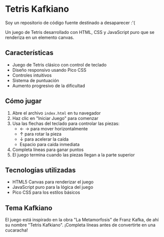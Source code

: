 # Tetris Kafkiano
Soy un repositorio de código fuente destinado a desaparecer :'(

Un juego de Tetris desarrollado con HTML, CSS y JavaScript puro que se renderiza en un elemento canvas.

## Características

- Juego de Tetris clásico con control de teclado
- Diseño responsivo usando Pico CSS
- Controles intuitivos
- Sistema de puntuación
- Aumento progresivo de la dificultad

## Cómo jugar

1. Abre el archivo `index.html` en tu navegador
2. Haz clic en "Iniciar Juego" para comenzar
3. Usa las flechas del teclado para controlar las piezas:
   - ← → para mover horizontalmente
   - ↑ para rotar la pieza
   - ↓ para acelerar la caída
   - Espacio para caída inmediata
4. Completa líneas para ganar puntos
5. El juego termina cuando las piezas llegan a la parte superior

## Tecnologías utilizadas

- HTML5 Canvas para renderizar el juego
- JavaScript puro para la lógica del juego
- Pico CSS para los estilos básicos

## Tema Kafkiano

El juego está inspirado en la obra "La Metamorfosis" de Franz Kafka, de ahí su nombre "Tetris Kafkiano". ¡Completa líneas antes de convertirte en una cucaracha!